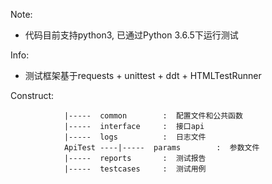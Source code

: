 Note:
 -  代码目前支持python3, 已通过Python 3.6.5下运行测试

Info:
 - 测试框架基于requests + unittest + ddt + HTMLTestRunner

Construct:


				|-----  common        :  配置文件和公共函数
				|-----  interface     :  接口api
				|-----  logs          :  日志文件
	            ApiTest ----|-----  params        :  参数文件
				|-----  reports       :  测试报告
				|-----  testcases     :  测试用例
